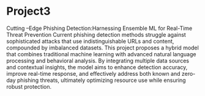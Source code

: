 # Project3
Cutting –Edge Phishing Detection:Harnessing Ensemble ML for Real-Time Threat Prevention
Current phishing detection methods struggle against sophisticated attacks that use indistinguishable URLs and content, compounded by imbalanced datasets. This project proposes a hybrid model that combines traditional machine learning with advanced natural language processing and behavioral analysis. By integrating multiple data sources and contextual insights, the model aims to enhance detection accuracy, improve real-time response, and effectively address both known and zero-day phishing threats, ultimately optimizing resource use while ensuring robust protection.

